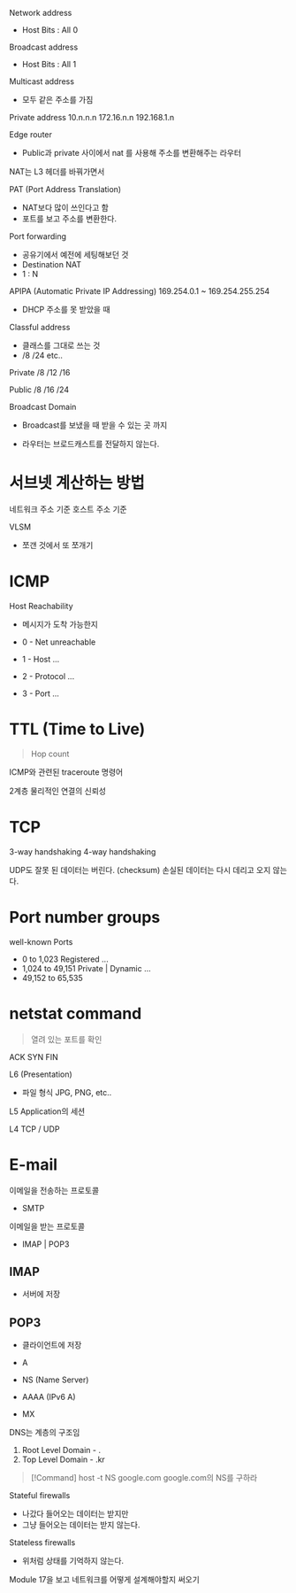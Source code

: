Network address

- Host Bits : All 0

Broadcast address

- Host Bits : All 1

Multicast address

- 모두 같은 주소를 가짐

Private address 10.n.n.n 172.16.n.n 192.168.1.n

Edge router

- Public과 private 사이에서 nat 를 사용해 주소를 변환해주는 라우터

NAT는 L3 헤더를 바꿔가면서

PAT (Port Address Translation)

- NAT보다 많이 쓰인다고 함
- 포트를 보고 주소를 변환한다.

Port forwarding

- 공유기에서 예전에 세팅해보던 것
- Destination NAT
- 1 : N

APIPA (Automatic Private IP Addressing) 169.254.0.1 ~ 169.254.255.254

- DHCP 주소를 못 받았을 때

Classful address

- 클래스를 그대로 쓰는 것
- /8 /24 etc..

Private /8 /12 /16

Public /8 /16 /24

Broadcast Domain

- Broadcast를 보냈을 때 받을 수 있는 곳 까지

- 라우터는 브로드캐스트를 전달하지 않는다.

# [](https://github.com/Hervtart/inNeural/blob/main/20230723.md#%EC%84%9C%EB%B8%8C%EB%84%B7-%EA%B3%84%EC%82%B0%ED%95%98%EB%8A%94-%EB%B0%A9%EB%B2%95)서브넷 계산하는 방법

네트워크 주소 기준 호스트 주소 기준

VLSM

- 쪼갠 것에서 또 쪼개기

# ICMP
Host Reachability
- 메시지가 도착 가능한지

- 0 - Net unreachable
- 1 - Host ...
- 2 - Protocol ...
- 3 - Port ...

# TTL (Time to Live)
> Hop count

ICMP와 관련된 traceroute 명령어

2계층 물리적인 연결의 신뢰성

# TCP
3-way handshaking
4-way handshaking

UDP도 잘못 된 데이터는 버린다. (checksum) 손실된 데이터는 다시 데리고 오지 않는다.

# Port number groups
well-known Ports
- 0 to 1,023
Registered ...
- 1,024 to 49,151
Private | Dynamic ...
- 49,152 to 65,535

# netstat command
> 열려 있는 포트를 확인

ACK SYN FIN

L6 (Presentation) 
- 파일 형식 JPG, PNG, etc..

L5
Application의 세션

L4
TCP / UDP

# E-mail
이메일을 전송하는 프로토콜
- SMTP

이메일을 받는 프로토콜
- IMAP | POP3

## IMAP
- 서버에 저장

## POP3
- 클라이언트에 저장

- A
- NS (Name Server)
- AAAA (IPv6 A)
- MX

DNS는 계층의 구조임

1. Root Level Domain - .
2. Top Level Domain - .kr


> [!Command]
> host -t NS google.com
> google.com의 NS를 구하라


Stateful firewalls
- 나갔다 들어오는 데이터는 받지만
- 그냥 들어오는 데이터는 받지 않는다.

Stateless firewalls
- 위처럼 상태를 기억하지 않는다.

Module 17을 보고 네트워크를 어떻게 설계해야할지 써오기

